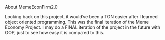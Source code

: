About MemeEconFirm2.0

Looking back on this project, it would've been a TON easier after I learned object oriented programming. This was the final iteration of the Meme Economy Project. I may do a FINAL iteration of the project in the future with OOP, just to see how easy it is compared to this.
